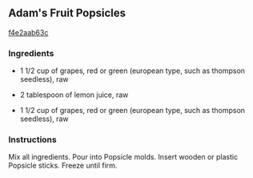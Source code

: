 ## Adam's Fruit Popsicles

[f4e2aab63c](http://www.food.com/recipe/adams-fruit-popsicles-229252)

### Ingredients

 - 1 1/2 cup of grapes, red or green (european type, such as thompson seedless), raw

 - 2 tablespoon of lemon juice, raw

 - 1 1/2 cup of grapes, red or green (european type, such as thompson seedless), raw

### Instructions

Mix all ingredients. Pour into Popsicle molds. Insert wooden or plastic Popsicle sticks. Freeze until firm.